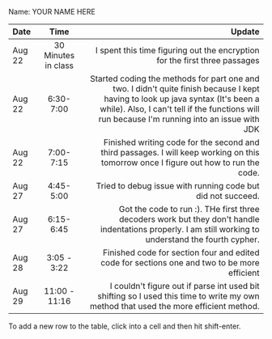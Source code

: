 Name: YOUR NAME HERE

| Date   |        Time         |                                                                                                                                                                                                                           Update |
|:-------|:-------------------:|---------------------------------------------------------------------------------------------------------------------------------------------------------------------------------------------------------------------------------:|
| Aug 22 | 30 Minutes in class |                                                                                                                                                       I spent this time figuring out the encryption for the first three passages |
| Aug 22 |      6:30-7:00      | Started coding the methods for part one and two. I didn't quite finish because I kept having to look up java syntax (It's been a while). Also, I can't tell if the functions will run because I'm running into an issue with JDK |
| Aug 22 |      7:00-7:15      |                                                                                             Finished writing code for the second and third passages. I will keep working on this tomorrow once I figure out how to run the code. |
| Aug 27 |      4:45-5:00      |                                                                                                                                                                      Tried to debug issue with running code but did not succeed. |
| Aug 27 |      6:15-6:45      |                                                                           Got the code to run :). THe first three decoders work but they don't handle indentations properly. I am still working to understand the fourth cypher. |
| Aug 28 |     3:05 - 3:22     |                                                                                                                                     Finished code for section four and edited code for sections one and two to be more efficient |
| Aug 29 |    11:00 - 11:16    |                                                                                             I couldn't figure out if parse int used bit shifting so I used this time to write my own method that used the more efficient method. |


To add a new row to the table, click into a cell and then hit shift-enter.